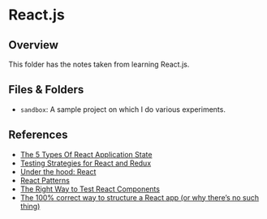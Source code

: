 # React.js

## Overview

This folder has the notes taken from learning React.js.

## Files & Folders

- `sandbox`: A sample project on which I do various experiments.

## References

- [The 5 Types Of React Application State](http://jamesknelson.com/5-types-react-application-state/)
- [Testing Strategies for React and Redux](https://hacks.mozilla.org/2018/04/testing-strategies-for-react-and-redux/)
- [Under the hood: React](https://bogdan-lyashenko.github.io/Under-the-hood-ReactJS/)
- [React Patterns](https://reactpatterns.com/)
- [The Right Way to Test React Components](https://medium.freecodecamp.org/the-right-way-to-test-react-components-548a4736ab22)
- [The 100% correct way to structure a React app (or why there’s no such thing)](https://hackernoon.com/the-100-correct-way-to-structure-a-react-app-or-why-theres-no-such-thing-3ede534ef1ed)
